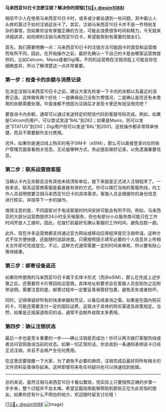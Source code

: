 **马来西亚10日卡怎麽注销？解决你的烦恼[[TG💪+ @esim1088](https://t.me/s/esim1088)]**

相信不少人在使用马来西亚10日卡时，或多或少都会遇到一些问题，其中最让人头疼的莫过于如何注销这张卡了。其实，注销马来西亚10日卡并不是一件特别复杂的事情，但如果你没有掌握正确的方法，可能会浪费很多时间和精力。今天就来详细讲讲，如何顺利注销马来西亚10日卡，希望能帮到有需要的朋友们。

首先，我们需要明确一点：马来西亚10日卡的注销方法可能因卡的类型和运营商而有所不同。因此，在开始操作之前，最好先确认一下自己的卡是由哪家运营商提供的，比如Celcom、Maxis或者Digi等。不同的运营商在注销流程上可能会存在细微差异，所以了解清楚这一点非常重要。

### **第一步：检查卡的余额与消费记录**
在决定注销马来西亚10日卡之前，建议大家先检查一下卡内的余额以及最近的消费记录。这样做有两个好处：一是确保自己没有欠费情况，二是确认是否还有未使用的余额需要处理。毕竟谁都不想因为注销后才发现卡里还有钱没用完吧？

要查询卡内余额，通常可以通过发送特定的短信代码到客服号码完成。例如，如果是Celcom的用户，可以尝试发送“BAL”到282；如果是Maxis，则可以发送“STATUS”到200；Digi用户则可以发送“BAL”到2001。这些操作都非常简单快捷，而且不需要额外支付费用。

另外，如果你是通过线上购买的电子SIM卡（eSIM），那么可以直接登录对应的账户管理页面查看相关信息。无论是哪种方式，务必提前做好记录，以免遗漏重要信息。

### **第二步：联系运营商客服**
当确认卡内无余额且没有其他未结清账单后，接下来就是正式进入注销程序了。一般来说，联系运营商客服是最直接有效的方式。你可以拨打当地的客服热线，向工作人员说明想要注销马来西亚10日卡的具体需求。客服人员会根据你的身份信息进行核实，并指导下一步的操作。

值得注意的是，不同国家对于电话客服的时间安排可能会有所不同。例如，马来西亚的大部分运营商提供24小时全天候服务，但也有部分小众服务商可能只在工作时间开放人工接听。因此，在拨打前最好先确认客服的工作时间，避免白跑一趟。

此外，现在许多运营商都支持通过官方网站或移动应用程序提交注销申请。这种方式不仅方便快捷，还能随时追踪进度。只需按照提示填写必要的个人信息并上传相关文件即可完成提交。不过，这种方式通常需要一定的时间来审核，所以要有耐心等待结果。

### **第三步：邮寄设备返还**
如果你所使用的马来西亚10日卡属于实体卡形式（而非eSIM），那么在完成上述步骤之后，还需要将卡片寄回给运营商。具体地址和要求会在客服人员告知你之后附带说明。需要注意的是，邮寄过程中一定要妥善保管好包裹，避免丢失或者损坏。

同时，记得保留好所有的快递单据和凭证，以备后续查询之需。如果是在国内购买的卡，可能还需要支付一定的国际运费，这取决于具体的购买渠道及政策规定。当然，如果是正规渠道购买的话，通常不会额外收取太多费用。

### **第四步：确认注销状态**
最后一步也是至关重要的一步——确认注销是否成功！你可以再次拨打客服热线或者访问官网查询当前的状态。如果一切正常的话，你会收到一条通知表明该卡已经正式注销，并且不会再产生任何费用。

在这里还要提醒一下大家，为了避免不必要的麻烦，注销完成后最好将所有相关的文件资料妥善保存起来。这样即使将来有任何疑问也可以快速找到依据。

---

总的来说，虽然注销马来西亚10日卡看似繁琐，但实际上只要按照正确的步骤一步步来，整个过程并不会太难。希望这篇指南能够帮助到那些正在为此苦恼的朋友。如果你还有什么不明白的地方，欢迎随时留言讨论哦！

[[TG💪+ @esim1088](https://t.me/s/esim1088) ![Image](https://i.postimg.cc/4NQfJmqS/Snipaste-2025-05-13-00-14-12.png)]